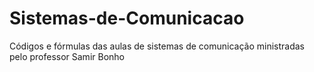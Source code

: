 # Sistemas-de-Comunicacao
Códigos e fórmulas das aulas de sistemas de comunicação ministradas pelo professor Samir Bonho
